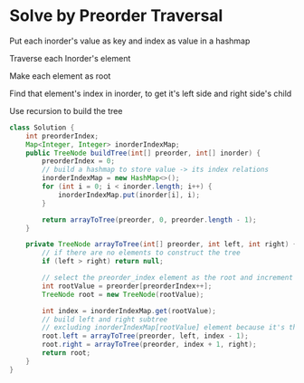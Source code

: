 <h1>Solve by Preorder Traversal</h1>

<p>Put each inorder's value as key and index as value in a hashmap</p>
<p>Traverse each Inorder's element</p>
<p>Make each element as root</p>
<p>Find that element's index in inorder, to get it's left side and right side's child</p>
<p>Use recursion to build the tree</p>

```java
class Solution {
    int preorderIndex;
    Map<Integer, Integer> inorderIndexMap;
    public TreeNode buildTree(int[] preorder, int[] inorder) {
        preorderIndex = 0;
        // build a hashmap to store value -> its index relations
        inorderIndexMap = new HashMap<>();
        for (int i = 0; i < inorder.length; i++) {
            inorderIndexMap.put(inorder[i], i);
        }

        return arrayToTree(preorder, 0, preorder.length - 1);
    }

    private TreeNode arrayToTree(int[] preorder, int left, int right) {
        // if there are no elements to construct the tree
        if (left > right) return null;

        // select the preorder_index element as the root and increment it
        int rootValue = preorder[preorderIndex++];
        TreeNode root = new TreeNode(rootValue);

        int index = inorderIndexMap.get(rootValue);
        // build left and right subtree
        // excluding inorderIndexMap[rootValue] element because it's the root
        root.left = arrayToTree(preorder, left, index - 1);
        root.right = arrayToTree(preorder, index + 1, right);
        return root;
    }
}
```
